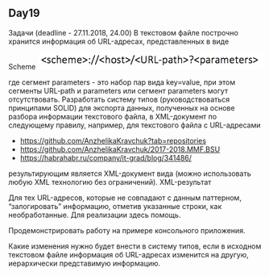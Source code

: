 Day19
---
Задачи (deadline - 27.11.2018, 24.00)
В текстовом файле построчно хранится информация об URL-адресах, представленных в виде

Scheme ![Picture](Pictures/Scheme.png)

где сегмент parameters - это набор пар вида key=value, при этом сегменты URL‐path и parameters или сегмент parameters могут отсутствовать.
Разработать систему типов (руководствоваться принципами SOLID) для экспорта данных, полученных на основе разбора информации текстового 
файла, в XML-документ по следующему правилу, например, для текстового файла с URL-адресами

 *  https://github.com/AnzhelikaKravchuk?tab=repositories
 *  https://github.com/AnzhelikaKravchuk/2017-2018.MMF.BSU
 *  https://habrahabr.ru/company/it-grad/blog/341486/

результирующим является XML-документ вида (можно использовать любую XML технологию без ограничений). XML-результат

Для тех URL-адресов, которые не совпадают с данным паттерном, “залогировать” информацию, отметив указанные строки, как необработанные. 
Для реализации здесь помощь.

Продемонстрировать работу на примере консольного приложения.

Какие изменения нужно будет внести в систему типов, если в исходном текстовом файле информация об URL-адресах изменится на другую, 
иерархически представимую информацию.
